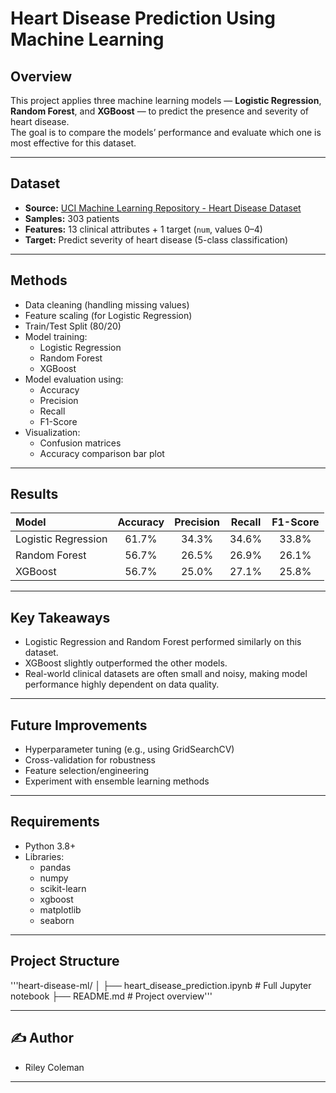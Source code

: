 # Heart Disease Prediction Using Machine Learning

## Overview
This project applies three machine learning models — **Logistic Regression**, **Random Forest**, and **XGBoost** — to predict the presence and severity of heart disease.  
The goal is to compare the models’ performance and evaluate which one is most effective for this dataset.

---

## Dataset
- **Source:** [UCI Machine Learning Repository - Heart Disease Dataset](https://archive.ics.uci.edu/dataset/45/heart+disease)
- **Samples:** 303 patients
- **Features:** 13 clinical attributes + 1 target (`num`, values 0–4)
- **Target:** Predict severity of heart disease (5-class classification)

---

## Methods
- Data cleaning (handling missing values)
- Feature scaling (for Logistic Regression)
- Train/Test Split (80/20)
- Model training:
  - Logistic Regression
  - Random Forest
  - XGBoost
- Model evaluation using:
  - Accuracy
  - Precision
  - Recall
  - F1-Score
- Visualization:
  - Confusion matrices
  - Accuracy comparison bar plot

---

## Results

| Model                | Accuracy | Precision | Recall | F1-Score |
|:---------------------|:--------:|:---------:|:------:|:--------:|
| Logistic Regression  | 61.7%    | 34.3%     | 34.6%  | 33.8%    |
| Random Forest        | 56.7%    | 26.5%     | 26.9%  | 26.1%    |
| XGBoost              | 56.7%    | 25.0%     | 27.1%  | 25.8%    |

---

## Key Takeaways
- Logistic Regression and Random Forest performed similarly on this dataset.
- XGBoost slightly outperformed the other models.
- Real-world clinical datasets are often small and noisy, making model performance highly dependent on data quality.

---

## Future Improvements
- Hyperparameter tuning (e.g., using GridSearchCV)
- Cross-validation for robustness
- Feature selection/engineering
- Experiment with ensemble learning methods

---

## Requirements
- Python 3.8+
- Libraries:
  - pandas
  - numpy
  - scikit-learn
  - xgboost
  - matplotlib
  - seaborn

---

## Project Structure
'''heart-disease-ml/
│
├── heart_disease_prediction.ipynb   # Full Jupyter notebook
├── README.md                        # Project overview'''

---

## ✍️ Author
- Riley Coleman  
---
